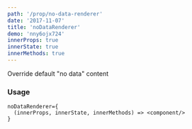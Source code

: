 ```yaml
---
path: '/prop/no-data-renderer'
date: '2017-11-07'
title: 'noDataRenderer'
demo: 'nny6ojx724'
innerProps: true
innerState: true
innerMethods: true
---
```


Override default "no data" content

### Usage

```
noDataRenderer={
  (innerProps, innerState, innerMethods) => <component/>
}
```
